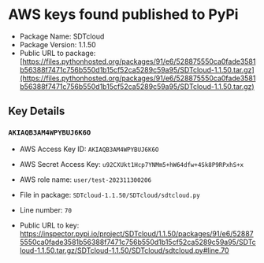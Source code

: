 # AWS keys found published to PyPi

* Package Name: SDTcloud
* Package Version: 1.1.50
* Public URL to package: [https://files.pythonhosted.org/packages/91/e6/528875550ca0fade3581b56388f7471c756b550d1b15cf52ca5289c59a95/SDTcloud-1.1.50.tar.gz](https://files.pythonhosted.org/packages/91/e6/528875550ca0fade3581b56388f7471c756b550d1b15cf52ca5289c59a95/SDTcloud-1.1.50.tar.gz)

## Key Details

### `AKIAQB3AM4WPYBUJ6K6O`

* AWS Access Key ID: `AKIAQB3AM4WPYBUJ6K6O`
* AWS Secret Access Key: `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` 
* AWS role name: `user/test-202311300206`
* File in package: `SDTcloud-1.1.50/SDTcloud/sdtcloud.py`
* Line number: `70`

* Public URL to key: https://inspector.pypi.io/project/SDTcloud/1.1.50/packages/91/e6/528875550ca0fade3581b56388f7471c756b550d1b15cf52ca5289c59a95/SDTcloud-1.1.50.tar.gz/SDTcloud-1.1.50/SDTcloud/sdtcloud.py#line.70


